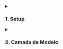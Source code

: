 <details>
  <summary><h3><strong>1. Setup</strong></h3></summary><br />
  <details>
  <summary><h4><strong>1.1 Criando o projeto</strong></h4></summary><br />

  1. Crie um diretório

  ~~~bash
  mkdir <nome-do-diretório> && cd <nome-do-diretório>
  ~~~

  2. Inicie a aplicação

  ~~~bash
  npm init -y
  ~~~

  3. Instale o `express`

  ~~~bash
  npm install express
  ~~~

  4. Instale o `dotenv`

  ~~~bash
  npm i dotenv
  ~~~

  5. Instale o `Sequelize`

  ~~~bash
  npm i sequelize
  ~~~

  > Atalho

  ~~~bash
  npm i express dotenv sequelize
  ~~~

  6. Instale o `mysql2`

  ~~~bash
  npm i -D mysql2
  ~~~

  7. Instale o `sequelize-cli`

  ~~~bash
  npm i -D sequelize-cli
  ~~~

  > Atalho

  ~~~bash
  npm i -D mysql2 sequelize-cli
  ~~~

  8. Instale a biblioteca `http-status-codes` ❗️ *Opcional* ❗️

  ~~~bash
  npm install http-status-codes
  ~~~

  9. Crie os arquivos `index.ts` e `app.ts` dentro do diretório `src`

  ~~~bash
  mkdir src && touch src/index.ts src/app.ts
  ~~~

  10. Você pode usar os templates abaixo nos seus arquivos ❗️ *Opcional* ❗️

  ~~~TypeScript
  // src/index.ts

  import app from './app';

  const PORT = 8000;

  app.listen(PORT, () => {
    console.log(`Server is running at http://localhost:${PORT}`);
  });
  ~~~

  ~~~TypeScript
  // src/app.ts

  import express from 'express';
  import { StatusCodes } from 'http-status-codes';

  const app = express();

  app.use(express.json());

  app.get('/', (req, res) => {
    res.status(StatusCodes.OK).send('Express + TypeScript')
  });

  export default app;
  ~~~

  11. Instale a biblioteca `express-async-errors`

  > Essa biblioteca ajuda com tratamento de erros sem precisar usar try/catch

  ~~~bash
  npm install express-async-errors
  ~~~

  > Importe a biblioteca logo após a importação do express;

  ~~~TypeScript
  // ./app.ts

  import express, { Request, Response } from 'express';
  import 'express-async-errors';
  import { StatusCodes } from 'http-status-codes';

  // ..
  ~~~

  </details>
  
  <details>
  <summary><h4><strong>1.2 Configurando o TypeScript</strong></h4></summary><br />

  1. Instale o `typescript`

  ~~~bash
  npm install -D typescript
  ~~~

  2. Instale o `@types/sequelize`

  ~~~bash
  npm install -D @types/sequelize
  ~~~

  3. Instale o `@types/express`

  ~~~bash
  npm install -D @types/express
  ~~~

  4. Instale o `@types/node`

  ~~~bash
  npm install -D @types/node
  ~~~

  5. Instale o `ts-node-dev`

  ~~~bash
  npm install -D ts-node-dev
  ~~~

  > Atalho

  ~~~bash
  npm install -D typescript @types/sequelize @types/express @types/node ts-node-dev
  ~~~

  6. Crie o `.tsconfig`

  ~~~bash
  npx tsc --init
  ~~~

  7. Garanta as seguintes configurações

  ~~~JSON
  {
    "compilerOptions": {
      "module": "commonjs",
      "target": "es6",
      "rootDir": "./src",
      "outDir": "./dist",
      "esModuleInterop": true,
      "strict": true
    }
  }
  ~~~

  8. Crie scripts no arquivo `package.json`

  ~~~JSON
  ...
  "scripts": {
      "start": "npm run build && node ./dist/index.js",
      "dev": "tsnd ./src/index.ts",
      "build": "tsc"
  },
  ...
  ~~~

  > - `start`: executa o `build` da aplicação e depois roda o arquivo compilado dentro da pasta `dist`;
  > - `dev`: executa a aplicação em modo de desenvolvimento utilizando o `ts-node-dev`;
  > - `build`: executa a compilação do projeto utilizando o `TSC`.

  9. Execute a aplicação

  ~~~bash
  npm start
  ~~~

  10. Inclua tipos no app.ts

  ~~~TypeScript
  // ./app.ts

  import express, { Request, Response } from 'express';
  import 'express-async-errors';
  import { StatusCodes } from 'http-status-codes';

  const app = express();

  app.use(express.json());

  app.get('/', (req: Request, res: Response) => {
    res.status(StatusCodes.OK).send('Express + TypeScript')
  });

  export default app;
  ~~~

  11. Inclua um middleware de erro

  ~~~TypeScript
  // src/app.ts

  import express, { Request, Response, ErrorRequestHandler } from 'express';
  // import { StatusCodes } from 'http-status-codes';
  //
  // const app = express();
  //
  // app.use(express.json());
  //
  // app.get('/', (req: Request, res: Response) => {
  //   res.status(StatusCodes.OK).send('Express + TypeScript')
  // });

  const erroMiddleware: ErrorRequestHandler = (err, req, res, next) => {
    const { name, message, details } = err;
    console.log(`name: ${name}`);

    switch (name) {
      case 'ValidationError':
        res.status(400).json({ message: details[0].message });
        break;
      case 'NotFoundError':
        res.status(404).json({ message });
        break;
      case 'ConflictError':
        res.status(409).json({ message });
        break;
      default:
        console.error(err);
        res.sendStatus(500);
    }

    next();
  };

  app.use(erroMiddleware);

  // export default app;
  ~~~

  12. Instale as bibliotecas `restify-errors` e `@types/restify-errors` ❗️ *Opcional* ❗️

  > Essas bibliotecas ajudam com disparos de erros específicos

  ~~~bash
  npm install restify-errors @types/restify-errors
  ~~~

  </details>

  <details>
  <summary><h4><strong>1.3 Setup do Docker e Docker-Compose</strong></h4></summary><br />
  
  1. Crie o arquivo `Dockerfile`

  ~~~bash
  touch Dockerfile
  ~~~

  2. Garanta as seguintes configurações

  ~~~Dockerfile
  FROM node:16.14-alpine

  WORKDIR /app-backend-default

  COPY package* ./

  RUN npm install

  COPY . .

  EXPOSE 3001

  RUN npx tsc

  ~~~

  3. Crie o arquivo `docker-compose.yml`

  ~~~bash
  touch docker-compose.yml
  ~~~

  4. Garanta as seguintes configurações

  ~~~yml
    version: '3.9'
    services:
      backend:
        container_name: app_backend_default
        build: ./
        ports:
          - 3001:3001
        platform: linux/x86_64
        working_dir: /app-backend-default
        command: npm run dev
        depends_on:
          db:
            condition: service_healthy
        environment:
          - APP_PORT=3001
          - DB_USER=root
          - DB_PASS=root
          - DB_HOST=db
          - DB_PORT=3306
        healthcheck:
          test: ["CMD", "lsof", "-t", "-i:3001"]
          timeout: 10s
          retries: 5
        volumes:
          - ./:/app-backend-default
      db:
        image: mysql:8.0.21
        container_name: db
        platform: linux/x86_64
        ports:
          - 3002:3306
        environment:
          - MYSQL_ROOT_PASSWORD=root
        restart: 'always'
        healthcheck:
          test: ["CMD", "mysqladmin", "ping", "-h", "localhost"]
          timeout: 10s
          retries: 5
        cap_add:
          - SYS_NICE
  ~~~

  </details>
</details>

<details>
  <summary><h3><strong>2. Camada de Modelo</strong></h3></summary><br />
  
  Vamos entender aqui como implementar nossos modelos.

  <details>
  <summary><h4><strong>2.1 Setup do Sequelize</strong></h4></summary><br />
  
  1. Gere um arquivo `./.sequelizerc`

  ~~~bash
  touch .sequelizerc
  ~~~

  2. Garanta as seguintes configurações

  ~~~TypeScript
  const path = require('path');

  module.exports = {
    'config': path.resolve(__dirname,'dist','database','config', 'config.js'),
    'models-path': path.resolve(__dirname,'dist','database','models'),
    'seeders-path': path.resolve(__dirname,'src','database', 'seeders'),
    'migrations-path': path.resolve(__dirname,'src','database', 'migrations'),
  };
  ~~~

  3. Inicie o sequelize

  ~~~bash
  npx sequelize-cli init
  ~~~

  4. Crie as pastas faltantes `./src/database/config/`, `./src/database/models/`

  ~~~bash
  mkdir ./src/database/config/ ./src/database/models/
  ~~~

  5. Crie o arquivo `config.ts` em `./src/database/config/`

  ~~~bash
  touch ./src/database/config/config.ts
  ~~~

  6. Garanta as seguintes configurações

  ~~~TypeScript
  import 'dotenv/config';
  import { Options } from 'sequelize';

  const config: Options = {
    username: process.env.DB_USER || 'root',
    password: process.env.DB_PASS || 'root',
    database: process.env.DB_NAME || 'app-backend-default',
    host: process.env.DB_HOST || 'localhost',
    port: Number(process.env.DB_PORT || 3002),
    dialect: 'mysql',
  }

  module.exports = config;
  ~~~

  7. Crie um script de transpilação do arquivo de configuração e criação do banco

  ~~~JSON
  //...
  "scripts": {
    //...
      "db:reset": "npx -y tsc && npx sequelize-cli db:drop && npx sequelize-cli db:create",
    //...
  },
  //...
  ~~~

  8. Verifique se está tudo certo, executando o script

  ~~~bash
  npm run db:reset
  ~~~
  
  </details>

  <details>
  <summary><h4><strong>2.2 Migrations</strong></h4></summary><br />
  
  1. Crie as migrations

  ~~~bash
  npx sequelize migration:generate --name create-users
  npx sequelize migration:generate --name create-recipes
  ~~~

  2. Altere as migrations

  ~~~JavaScript
  // migrations/XXXXXXXXXXXXX-create-users.js

  'use strict';

  /** @type {import('sequelize-cli').Migration} */
  module.exports = {
    async up (queryInterface, Sequelize) {
      await queryInterface.createTable('users', {
      id: { 
        type: Sequelize.INTEGER,
        allowNull: false, 
        primaryKey: true,
        autoIncrement: true,
      },
      email: {
        type: Sequelize.STRING,
        allowNull: false, 
      },
      password: {
        type: Sequelize.STRING,
        allowNull: false,
      },
      name: {
        type: Sequelize.STRING,
        allowNull: false, 
      },
      role: {
        type: Sequelize.STRING,
        allowNull: false, 
      },
    },
    {
      timestamps: false,
    })
    },

    async down (queryInterface, Sequelize) {
      await queryInterface.dropTable('users');
    }
  };
  ~~~

  ~~~JavaScript
  // migrations/XXXXXXXXXXXXX-create-recipes.js

  'use strict';

  /** @type {import('sequelize-cli').Migration} */
  module.exports = {
    async up (queryInterface, Sequelize) {
      await queryInterface.createTable('recipes', {
        id: { 
          type: Sequelize.INTEGER,
          allowNull: false, 
          primaryKey: true,
          autoIncrement: true,
        },
        name: {
          type: Sequelize.STRING,
          allowNull: false, 
        },
        ingredients: {
          type: Sequelize.STRING,
          allowNull: false,
        },
        preparation: {
          type: Sequelize.STRING,
          allowNull: false, 
        },
        userId: {
          type: Sequelize.INTEGER,
          allowNull: false, 
          field: 'user_id',
          references: {
            model: 'users',
            key: 'id',
          }
        }
      },
      {
        timestamps: false,
      })
    },

    async down (queryInterface, Sequelize) {
      await queryInterface.dropTable('recipes');
    }
  };
  ~~~

  3. Execute as migrations

  ~~~bash
  npx sequelize db:migrate
  ~~~

  > Caso queira reverter:

  ~~~bash
  npx sequelize db:migrate:undo 
  ~~~

  > Ou:

  ~~~bash
  npx sequelize db:migrate:undo:all
  ~~~

  </details>
  
  <details>
  <summary><h4><strong>2.3 Seeders</strong></h4></summary><br />
  
  1. Crie um novo seed

  ~~~bash
  npx sequelize seed:generate --name users
  npx sequelize seed:generate --name recipes
  ~~~

  2. Adicione as informações que serão colocadas no banco

  ~~~JavaScript
  // seeders/XXXXXXXXXXXXX-users.js

  'use strict';
  module.exports = {
    async up (queryInterface, Sequelize) {
      console.log('here!')
      await queryInterface.bulkInsert('users', [
      {
        name: 'Yarpen Zigrin',
        email: 'yarpen.zigrin@commerce.com',
        // password_hash: 'c2f28289d2ed874df63306dc0305e642',
        password: 'anao_vermelho',
        role: 'admin',
      },
      {
        name: 'Ford Perfect',
        email: 'ford.perfect@yahoo.com',
        // password_hash: 'b4df15c4d4cc344b161638d78aad20f8',
        password: 'Betelgeuse',
        role: 'user',
      },
      {
        name: 'Arthur Dent',
        email: 'dent.arthur@gmail.com',
        // password_hash: '5b0cedd4fc9cda69752f9adb7d75833f',
        password: '23657942',
        role: 'user',
      },
      {
        name: 'Hurley Reyes',
        email: 'hurley.reyes@commerce.com',
        // password_hash: 'f7b16af5588f9654862e4aefcec8b0de',
        password: '4815162342',
        role: 'user',
      },
      {
        name: 'Franklin Clinton',
        email: 'clinton_gs.franklin@yahoo.com',
        // password_hash: '0f5d023227880c7629468b0b0ab3d650',
        password: '65486486',
        role: 'user',
      },
      {
        name: 'Trevor Phillips',
        email: 'phillips.trevor@tpindustries.com',
        // password_hash: '40bc4b7c2b114dc11c98b4c3fdf0679f',
        password: 'p4s5w0rd',
        role: 'user',
      },
      {
        name: 'Carol Denvers',
        email: 'denvers.carol@commerce.com',
        // password_hash: '64c9ac2bb5fe46c3ac32844bb97be6bc',
        password: 'seller',
        role: 'admin',
      },
      {
        name: 'Vovo Juju',
        email: 'vovo.juju@hotmail.com',
        // password_hash: '62608e08adc29a8d6dbc9754e659f125',
        password: 'client',
        role: 'user',
      },
    ], { });
    },
    
    async down (queryInterface) { queryInterface.bulkDelete('users', null, {}) }
  };
  ~~~

  3. Execute o seed

  ~~~bash
  npx sequelize db:seed:all
  ~~~

  > E para reverter:

  ~~~bash
  npx sequelize db:seed:undo:all
  ~~~

  > Para executar um seed específico:

  ~~~bash
  npx sequelize db:seed --seed XXXXXXXXXXXXXX-nome-seed.js
  ~~~

  > E para reverter:

  ~~~bash
  npx sequelize db:seed:undo --seed XXXXXXXXXXXXXX-nome-seed.js
  ~~~

  </details>

   <details>
  <summary><h4><strong>2.4 Models</strong></h4></summary><br />

  1. Crie um arquivo `index.ts` no diretório `./src/database/models/`

  ~~~bash
  touch ./src/database/models/index.ts
  ~~~

  2. Instancie o Sequelize dentro deste arquivo

  ~~~TypeScript
  import { Sequelize } from 'sequelize';
  import * as config from '../config/config';

  export default new Sequelize(config);
  ~~~

  3. Crie o Model

  > Neste passo um ponto temos um ponto de atenção, se executarmos o comando `npx sequelize model:generate --name users --attributes name:string`, em conjunto com o nosso model será criado um novo arquivo de migration para a tabela users, porém nós já temos essa migration, sendo assim, apague a nova migration gerada.
  >
  > Aqui iremos usar o terminal para criar a model, mas não usaremos a cli do sequelize, usaremos o bash mesmo

  ~~~bash
  touch ./src/database/models/user.ts
  ~~~

  4. Adicione as informações referentes ao Model

  ~~~TypeScript
  // models/user.ts

  import { Model, INTEGER, STRING } from 'sequelize';
  import db from '.';

  class User extends Model {
    id!: number;
    email!: string;
    password!: string;
    name!: string;
    role!: string;
  }

  User.init({
    id: {
      type: INTEGER,
      allowNull: false,
      primaryKey: true,
      autoIncrement: true,
    },
    email: {
      type: STRING,
      allowNull: false,
    },
    password: {
      type: STRING,
      allowNull: false,
    },
    name: {
      type: STRING,
      allowNull: false,
    },
    role: {
      type: STRING,
      allowNull: false,
    },
  }, {
    sequelize: db,
    modelName: 'users',
    timestamps: false
  });

  export default User;
  ~~~

  </details>

   <details>
  <summary><h4><strong>2.5 Associações</strong></h4></summary><br />
  
  1. Crie a associação entre os Models

  ~~~TypeScript
  // models/recipe.ts

  import { Model, INTEGER, STRING } from 'sequelize';
  import db from '.';
  import User from './user';

  class Recipe extends Model {
    id!: number;
    name!: string;
    ingredients!: string;
    preparation!: string;
    userId!: number;
  }

  Recipe.init({
    id: {
      type: INTEGER,
      allowNull: false,
      primaryKey: true,
      autoIncrement: true,
    },
    name: {
      type: STRING,
      allowNull: false,
    },
    ingredients: {
      type: STRING,
      allowNull: false,
    },
    preparation: {
      type: STRING,
      allowNull: false,
    },
    userId: {
      type: INTEGER,
      allowNull: false,
    },
  }, {
    sequelize: db,
    modelName: 'recipes',
    timestamps: false,
    underscored: true,
  });

  Recipe.belongsTo(User, { foreignKey: 'userId', as: 'user' });

  export default Recipe;

  ~~~

  2. Chame uma função do Sequelize passando uma associação

  ~~~TypeScript
  // src/database/model/testModel.ts

  import Recipe from './recipe';
  import User from './user';  

  (async () => {
    const recipe = await Recipe.findOne({
      where: { userId: 2 },
      include: [
        { model: User, as: 'user', attributes: { exclude: ['userId'] } },
      ],
    });
    console.log(recipe);
    process.exit(0);
  })();
  ~~~

  3. Execute o arquivo com o `ts-node`

  ~~~bash
  npx ts-node src/database/model/testModel.ts
  ~~~

  </details>

</details>
